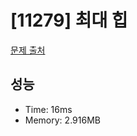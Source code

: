 # [11279] 최대 힙

[문제 출처](https://www.acmicpc.net/problem/11279)

## 성능

- Time: 16ms
- Memory: 2.916MB